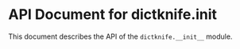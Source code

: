 # API Document for dictknife.__init__

This document describes the API of the `dictknife.__init__` module.
